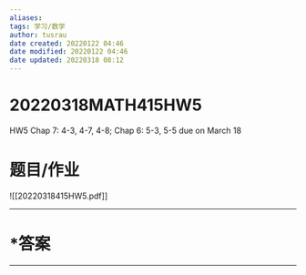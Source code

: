 ```yaml
---
aliases: 
tags: 学习/数学
author: tusrau
date created: 20220122 04:46
date modified: 20220122 04:46
date updated: 20220318 08:12
---
```


# 20220318MATH415HW5

HW5 Chap 7: 4-3, 4-7, 4-8; Chap 6: 5-3, 5-5 due on March 18

# 题目/作业

![[20220318415HW5.pdf]]

---

# *答案

---
